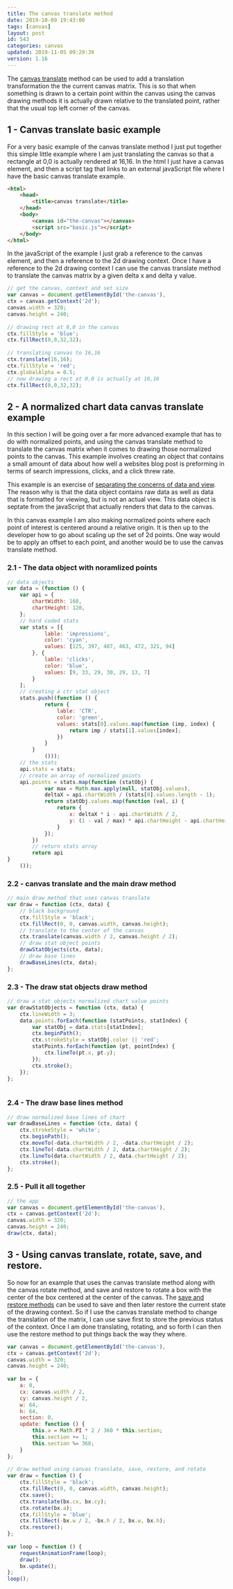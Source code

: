 ```yaml
---
title: The canvas translate method
date: 2019-10-09 19:43:00
tags: [canvas]
layout: post
id: 543
categories: canvas
updated: 2019-11-05 09:29:39
version: 1.16
---
```


The [canvas translate](https://developer.mozilla.org/en-US/docs/Web/API/CanvasRenderingContext2D/translate) method can be used to add a translation transformation the the current canvas matrix. This is so that when something is drawn to a certain point within the canvas using the canvas drawing methods it is actually drawn relative to the translated point, rather that the usual top left corner of the canvas.

<!-- more -->

## 1 - Canvas translate basic example

For a very basic example of the canvas translate method I just put together this simple little example where I am just translating the canvas so that a rectangle at 0,0 is actually rendered at 16,16. In the html I just have a canvas element, and then a script tag that links to an external javaScript file where I have the basic canvas translate example.

```html
<html>
    <head>
        <title>canvas translate</title>
    </head>
    <body>
        <canvas id="the-canvas"></canvas>
        <script src="basic.js"></script>
    </body>
</html>
```

In the javaScript of the example I just grab a reference to the canvas element, and then a reference to the 2d drawing context. Once I have a reference to the 2d drawing context I can use the canvas translate method to translate the canvas matrix by a given delta x and delta y value.

```js
// get the canvas, context and set size
var canvas = document.getElementById('the-canvas'),
ctx = canvas.getContext('2d');
canvas.width = 320;
canvas.height = 240;
 
// drawing rect at 0,0 in the canvas
ctx.fillStyle = 'blue';
ctx.fillRect(0,0,32,32);
 
// translating canvas to 16,16
ctx.translate(16,16);
ctx.fillStyle = 'red';
ctx.globalAlpha = 0.5;
// now drawing a rect at 0,0 is actually at 16,16
ctx.fillRect(0,0,32,32);
```

## 2 - A normalized chart data canvas translate example

In this section I will be going over a far more advanced example that has to do with normalized points, and using the canvas translate method to translate the canvas matrix when it comes to drawing those normalized points to the canvas. This example involves creating an object that contains a small amount of data about how well a websites blog post is preforming in terms of search impressions, clicks, and a click threw rate.

This example is an exercise of [separating the concerns of data and view](/2017/08/29/canvas-separation-of-concerns-model-and-view/). The reason why is that the data object contains raw data as well as data that is formatted for viewing, but is not an actual view. This data object is septate from the javaScript that actually renders that data to the canvas.

In this canvas example I am also making normalized points where each point of interest is centered around a relative origin. It is then up to the developer how to go about scaling up the set of 2d points. One way would be to apply an offset to each point, and another would be to use the canvas translate method.


### 2.1 - The data object with noramlized points

```js
// data objects
var data = (function () {
    var api = {
        chartWidth: 160,
        chartHeight: 120,
    };
    // hard coded stats
    var stats = [{
            lable: 'impressions',
            color: 'cyan',
            values: [125, 397, 487, 463, 472, 321, 94]
        }, {
            lable: 'clicks',
            color: 'blue',
            values: [9, 33, 29, 30, 29, 13, 7]
        }
    ];
    // creating a ctr stat object
    stats.push((function () {
            return {
                lable: 'CTR',
                color: 'green',
                values: stats[0].values.map(function (imp, index) {
                    return imp / stats[1].values[index];
                })
            }
        }
            ()));
    // the stats
    api.stats = stats;
    // create an array of normalized points
    api.points = stats.map(function (statObj) {
            var max = Math.max.apply(null, statObj.values),
            deltaX = api.chartWidth / (stats[0].values.length - 1);
            return statObj.values.map(function (val, i) {
                return {
                    x: deltaX * i - api.chartWidth / 2,
                    y: (1 - val / max) * api.chartHeight - api.chartHeight / 2
                }
            });
        })
        // return stats array
        return api
}
    ());
```

### 2.2 - canvas translate and the main draw method

```js
// main draw method that uses canvas translate
var draw = function (ctx, data) {
    // black background
    ctx.fillStyle = 'black';
    ctx.fillRect(0, 0, canvas.width, canvas.height);
    // translate to the center of the canvas
    ctx.translate(canvas.width / 2, canvas.height / 2);
    // draw stat object points
    drawStatObjects(ctx, data);
    // draw base lines
    drawBaseLines(ctx, data);
};
```

### 2.3 - The draw stat objects draw method

```js
// draw a stat objects normalized chart value points
var drawStatObjects = function (ctx, data) {
    ctx.lineWidth = 3;
    data.points.forEach(function (statPoints, statIndex) {
        var statObj = data.stats[statIndex];
        ctx.beginPath();
        ctx.strokeStyle = statObj.color || 'red';
        statPoints.forEach(function (pt, pointIndex) {
            ctx.lineTo(pt.x, pt.y);
        });
        ctx.stroke();
    });
};
 
 ```

### 2.4 - The draw base lines method

```js
// draw normalized base lines of chart
var drawBaseLines = function (ctx, data) {
    ctx.strokeStyle = 'white';
    ctx.beginPath();
    ctx.moveTo(-data.chartWidth / 2, -data.chartHeight / 2);
    ctx.lineTo(-data.chartWidth / 2, data.chartHeight / 2);
    ctx.lineTo(data.chartWidth / 2, data.chartHeight / 2);
    ctx.stroke();
};
```

### 2.5 - Pull it all together

```js
// the app
var canvas = document.getElementById('the-canvas'),
ctx = canvas.getContext('2d');
canvas.width = 320;
canvas.height = 240;
draw(ctx, data);
```

## 3 - Using canvas translate, rotate, save, and restore.

So now for an example that uses the canvas translate method along with the canvas rotate method, and save and restore to rotate a box with the center of the box centered at the center of the canvas. The [save and restore methods](/2019/08/14/canvas-save/) can be used to save and then later restore the current state of the drawing context. So if I use the canvas translate method to change the translation of the matrix, I can use save first to store the previous status of the context. Once I am done translating, rotating, and so forth I can then use the restore method to put things back the way they where.

```js
var canvas = document.getElementById('the-canvas'),
ctx = canvas.getContext('2d');
canvas.width = 320;
canvas.height = 240;
 
var bx = {
    a: 0,
    cx: canvas.width / 2,
    cy: canvas.height / 2,
    w: 64,
    h: 64,
    section: 0,
    update: function () {
        this.a = Math.PI * 2 / 360 * this.section;
        this.section += 1;
        this.section %= 360;
    }
};
 
// draw method using canvas translate, save, restore, and rotate
var draw = function () {
    ctx.fillStyle = 'black';
    ctx.fillRect(0, 0, canvas.width, canvas.height);
    ctx.save();
    ctx.translate(bx.cx, bx.cy);
    ctx.rotate(bx.a);
    ctx.fillStyle = 'blue';
    ctx.fillRect(-bx.w / 2, -bx.h / 2, bx.w, bx.h);
    ctx.restore();
};
 
var loop = function () {
    requestAnimationFrame(loop);
    draw();
    bx.update();
};
loop();
```